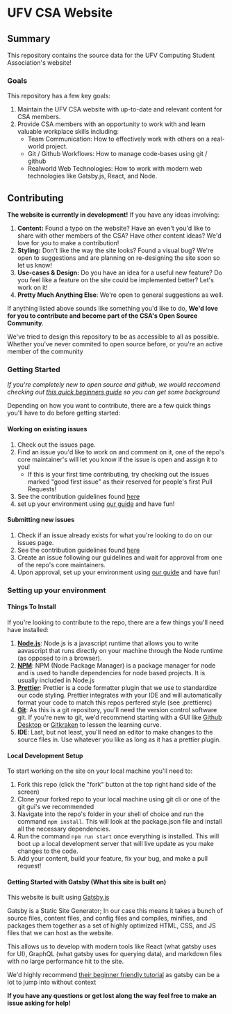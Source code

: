 # UFV CSA Website

## Summary

This repository contains the source data for the UFV Computing Student Association's website!

### Goals

This repository has a few key goals:

1. Maintain the UFV CSA website with up-to-date and relevant content for CSA members.
2. Provide CSA members with an opportunity to work with and learn valuable workplace skills including:
   - Team Communication: How to effectively work with others on a real-world project.
   - Git / Github Workflows: How to manage code-bases using git / github
   - Realworld Web Technologies: How to work with modern web technologies like Gatsby.js, React, and Node.

## Contributing

**The website is currently in development!** If you have any ideas involving:

1. **Content:** Found a typo on the website? Have an even't you'd like to share with other members of the CSA? Have other content ideas? We'd love for you to make a contribution!
2. **Styling:** Don't like the way the site looks? Found a visual bug? We're open to suggestions and are planning on re-designing the site soon so let us know!
3. **Use-cases & Design:** Do you have an idea for a useful new feature? Do you feel like a feature on the site could be implemented better? Let's work on it!
4. **Pretty Much Anything Else**: We're open to general suggestions as well.

If anything listed above sounds like something you'd like to do, **We'd love for you to contribute and become part of the CSA's Open Source Community**.

We've tried to design this repository to be as accessible to all as possible. Whether you've never commited to open source before, or you're an active member of the community

### Getting Started

_If you're completely new to open source and github, we would reccomend checking out [this quick beginners guide](https://guides.github.com/activities/hello-world/) so you can get some background_

Depending on how you want to contribute, there are a few quick things you'll have to do before getting started: 


#### Working on existing issues
1. Check out the issues page. 
2. Find an issue you'd like to work on and comment on it, one of the repo's core maintainer's will let you know if the issue is open and assign it to you!
   - If this is your first time contributing, try checking out the issues marked "good first issue" as their reserved for people's first Pull Requests!
3. See the contribution guidelines found [here](./CONTRIBUTING.md)
4. set up your environment using [our guide](###setting-up-your-environment) and have fun!

#### Submitting new issues
1. Check if an issue already exists for what you're looking to do on our issues page.
2. See the contribution guidelines found [here](./CONTRIBUTING.md)
3. Create an issue following our guidelines and wait for approval from one of the repo's core maintainers.
4. Upon approval, set up your environment using [our guide](###setting-up-your-environment) and have fun!

### Setting up your environment

#### Things To Install
If you're looking to contribute to the repo, there are a few things you'll need have installed:

1. [**Node.js**](https://nodejs.org/en/): Node.js is a javascript runtime that allows you to write aavascript that runs directly on your machine through the Node runtime (as opposed to in a browser). 
2. [**NPM**](https://www.npmjs.com/): NPM (Node Package Manager) is a package manager for node and is used to handle dependencies for node based projects. It is usually included in Node.js
3. [**Prettier**](https://prettier.io/): Prettier is a code formatter plugin that we use to standardize our code styling. Prettier integrates with your IDE and will automatically format your code to match this repos perfered style (see .prettierrc)
4. [**Git**](https://git-scm.com/): As this is a git repository, you'll need the version control software git. If you're new to git, we'd recommend starting with a GUI like [Github Desktop](https://desktop.github.com/) or [Gitkraken](https://www.gitkraken.com/) to lessen the learning curve.
5. **IDE**: Last, but not least, you'll need an editor to make changes to the source files in. Use whatever you like as long as it has a prettier plugin.

#### Local Development Setup

To start working on the site on your local machine you'll need to:

1. Fork this repo (click the "fork" button at the top right hand side of the screen)
2. Clone your forked repo to your local machine using git cli or one of the git gui's we recommended
3. Navigate into the repo's folder in your shell of choice and run the command `npm install`. This will look at the package.json file and install all the necessary dependencies. 
4. Run the command `npm run start` once everything is installed. This will boot up a local development server that will live update as you make changes to the code.
5. Add your content, build your feature, fix your bug, and make a pull request!

#### Getting Started with Gatsby (What this site is built on)

This website is built using [Gatsby.js](https://www.gatsbyjs.org/)

Gatsby is a Static Site Generator; In our case this means it takes a bunch of source files, content files, and config files and compiles, minifies, and packages them together as a set of highly optimized HTML, CSS, and JS files that we can host as the website.

This allows us to develop with modern tools like React (what gatsby uses for UI), GraphQL (what gatsby uses for querying data), and markdown files with no large performance hit to the site. 

We'd highly recommend [their beginner friendly tutorial](https://www.gatsbyjs.org/tutorial/) as gatsby can be a lot to jump into without context

**If you have any questions or get lost along the way feel free to make an issue asking for help!**
